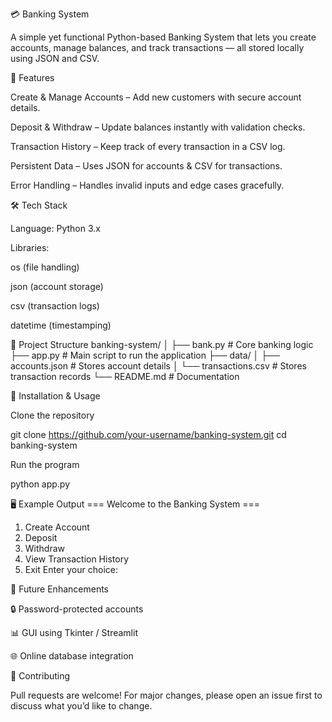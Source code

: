 💳 Banking System

A simple yet functional Python-based Banking System that lets you create accounts, manage balances, and track transactions — all stored locally using JSON and CSV.

📌 Features

Create & Manage Accounts – Add new customers with secure account details.

Deposit & Withdraw – Update balances instantly with validation checks.

Transaction History – Keep track of every transaction in a CSV log.

Persistent Data – Uses JSON for accounts & CSV for transactions.

Error Handling – Handles invalid inputs and edge cases gracefully.

🛠️ Tech Stack

Language: Python 3.x

Libraries:

os (file handling)

json (account storage)

csv (transaction logs)

datetime (timestamping)

📂 Project Structure
banking-system/
│
├── bank.py              # Core banking logic
├── app.py               # Main script to run the application
├── data/
│   ├── accounts.json    # Stores account details
│   └── transactions.csv # Stores transaction records
└── README.md            # Documentation

🚀 Installation & Usage

Clone the repository

git clone https://github.com/your-username/banking-system.git
cd banking-system


Run the program

python app.py

🖥️ Example Output
=== Welcome to the Banking System ===
1. Create Account
2. Deposit
3. Withdraw
4. View Transaction History
5. Exit
Enter your choice:

📌 Future Enhancements

🔒 Password-protected accounts

📊 GUI using Tkinter / Streamlit

🌐 Online database integration

🤝 Contributing

Pull requests are welcome! For major changes, please open an issue first to discuss what you’d like to change.


